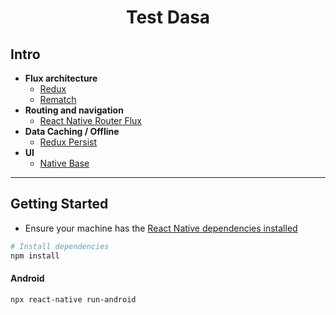 <div align="center">
  <h1>Test Dasa</h1>
</div>

## Intro

- __Flux architecture__
    - [Redux](https://redux.js.org/docs/introduction/)
    - [Rematch](https://github.com/rematch/rematch)
- __Routing and navigation__
    - [React Native Router Flux](https://github.com/aksonov/react-native-router-flux)
- __Data Caching / Offline__
    - [Redux Persist](https://github.com/rt2zz/redux-persist)
- __UI__
    - [Native Base](https://nativebase.io/)
---

## Getting Started

 - Ensure your machine has the [React Native dependencies installed](https://facebook.github.io/react-native/docs/getting-started)

```bash
# Install dependencies
npm install
```

#### Android

```bash
npx react-native run-android
```
